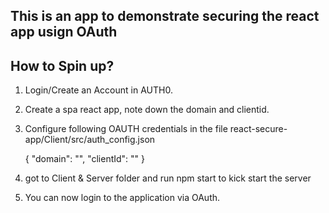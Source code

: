 ## This is an app to demonstrate securing the react app usign OAuth

##  How to Spin up?

1. Login/Create an Account in AUTH0.
2. Create a spa react app, note down the domain and clientid.
3. Configure following OAUTH credentials in the file react-secure-app/Client/src/auth_config.json

    {
    "domain": "<domian>",
    "clientId": "<clientID>"
    }
4. got to Client & Server folder and run npm start to kick start the server
5. You can now login to the application via OAuth.